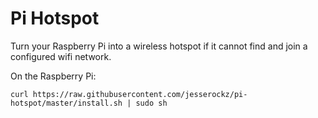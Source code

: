 Pi Hotspot
==========
Turn your Raspberry Pi into a wireless hotspot if it cannot find and join a configured wifi network.

On the Raspberry Pi:

    curl https://raw.githubusercontent.com/jesserockz/pi-hotspot/master/install.sh | sudo sh